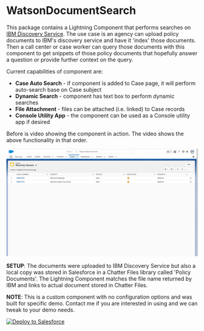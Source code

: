 # WatsonDocumentSearch

This package contains a Lightning Component that performs searches on [IBM Discovery Service](https://www.ibm.com/watson/services/discovery/). The use case is an agency can upload policy documents to IBM's discovery service and have it 'index' those documents. Then a call center or case worker can query those documents with this component to get snippets of those policy documents that hopefully answer a question or provide further context on the query. 

Current capabilities of component are:
* <b>Case Auto Search</b> - if component is added to Case page, it will perform auto-search base on Case subject
* <b>Dynamic Search</b> - component has text box to perform dynamic searches
* <b>File Attachment</b> - files can be attached (i.e. linked) to Case records
* <b>Console Utility App</b> - the component can be used as a Console utility app if desired

Before is video showing the component in action. The video shows the above functionality in that order.

![alt text](https://github.com/thedges/WatsonDocumentSearch/blob/master/WatsonDocumentSearch.gif "Sample Image")

<b>SETUP</b>: The documents were uploaded to IBM Discovery Service but also a local copy was stored in Salesforce in a Chatter Files library called 'Policy Documents'. The Lightning Component matches the file name returned by IBM and links to actual document stored in Chatter Files.

<b>NOTE</b>: This is a custom component with no configuration options and was built for specific demo. Contact me if you are interested in using and we can tweak to your demo needs.

<a href="https://githubsfdeploy.herokuapp.com">
  <img alt="Deploy to Salesforce"
       src="https://raw.githubusercontent.com/afawcett/githubsfdeploy/master/deploy.png">
</a>
